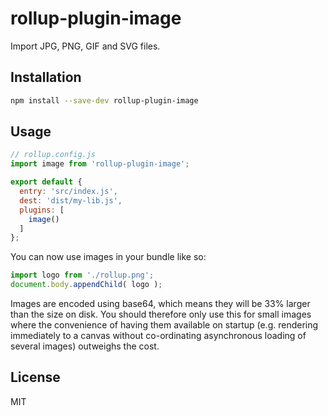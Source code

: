# rollup-plugin-image

Import JPG, PNG, GIF and SVG files.

## Installation

```bash
npm install --save-dev rollup-plugin-image
```


## Usage

```js
// rollup.config.js
import image from 'rollup-plugin-image';

export default {
  entry: 'src/index.js',
  dest: 'dist/my-lib.js',
  plugins: [
    image()
  ]
};
```

You can now use images in your bundle like so:

```js
import logo from './rollup.png';
document.body.appendChild( logo );
```

Images are encoded using base64, which means they will be 33% larger than the size on disk. You should therefore only use this for small images where the convenience of having them available on startup (e.g. rendering immediately to a canvas without co-ordinating asynchronous loading of several images) outweighs the cost.


## License

MIT
